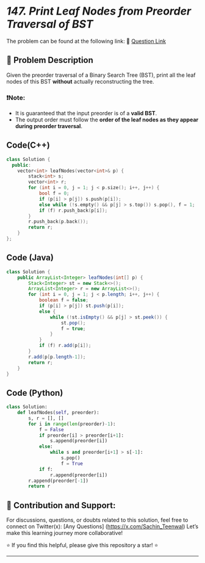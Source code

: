 # *147. Print Leaf Nodes from Preorder Traversal of BST*

The problem can be found at the following link: 🔗 [Question Link](https://www.geeksforgeeks.org/problems/print-leaf-nodes-from-preorder-traversal-of-bst2657/1)

## **🧩 Problem Description**

Given the preorder traversal of a Binary Search Tree (BST), print all the leaf nodes of this BST **without** actually reconstructing the tree.

### ❗Note:

* It is guaranteed that the input preorder is of a **valid BST**.
* The output order must follow the **order of the leaf nodes as they appear during preorder traversal**.


## Code(C++)
```cpp
class Solution {
  public:
    vector<int> leafNodes(vector<int>& p) {
        stack<int> s;
        vector<int> r;
        for (int i = 0, j = 1; j < p.size(); i++, j++) {
            bool f = 0;
            if (p[i] > p[j]) s.push(p[i]);
            else while (!s.empty() && p[j] > s.top()) s.pop(), f = 1;
            if (f) r.push_back(p[i]);
        }
        r.push_back(p.back());
        return r;
    }
};
```

## Code (Java)

```java
class Solution {
    public ArrayList<Integer> leafNodes(int[] p) {
        Stack<Integer> st = new Stack<>();
        ArrayList<Integer> r = new ArrayList<>();
        for (int i = 0, j = 1; j < p.length; i++, j++) {
            boolean f = false;
            if (p[i] > p[j]) st.push(p[i]);
            else {
                while (!st.isEmpty() && p[j] > st.peek()) {
                    st.pop();
                    f = true;
                }
            }
            if (f) r.add(p[i]);
        }
        r.add(p[p.length-1]);
        return r;
    }
}
```

## Code (Python)

```python
class Solution:
    def leafNodes(self, preorder):
        s, r = [], []
        for i in range(len(preorder)-1):
            f = False
            if preorder[i] > preorder[i+1]:
                s.append(preorder[i])
            else:
                while s and preorder[i+1] > s[-1]:
                    s.pop()
                    f = True
            if f:
                r.append(preorder[i])
        r.append(preorder[-1])
        return r
```



## 🎯 **Contribution and Support:**

For discussions, questions, or doubts related to this solution, feel free to connect on Twitter(x): [Any Questions] (https://x.com/Sachin_Teenwal) Let’s make this learning journey more collaborative!

⭐ If you find this helpful, please give this repository a star! ⭐

---
